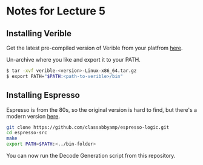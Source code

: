 # Notes for Lecture 5

## Installing Verible

Get the latest pre-compiled version of Verible from your platfrom [here](https://github.com/google/verible/releases).

Un-archive where you like and export it to your PATH.

```bash
$ tar -xvf verible-<version>-Linux-x86_64.tar.gz
$ export PATH="$PATH:<path-to-verible>/bin"
```

## Installing Espresso

Espresso is from the 80s, so the original version is hard to find, but there's a modern version [here](https://github.com/nelsonjchen/espresso-logic-minimizer.git).

```bash
git clone https://github.com/classabbyamp/espresso-logic.git
cd espresso-src
make
export PATH=$PATH:<../bin-folder>
```

You can now run the Decode Generation script from this repository.
